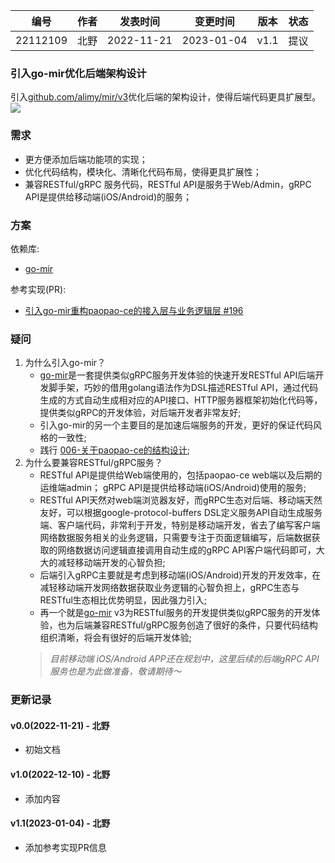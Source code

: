 | 编号 | 作者 | 发表时间 | 变更时间 | 版本 | 状态 |
| ----- | ----- | ----- | ----- | ----- | ----- |
| 22112109 | 北野 | 2022-11-21 | 2023-01-04 | v1.1 | 提议 |

### 引入go-mir优化后端架构设计
 引入[github.com/alimy/mir/v3](https://github.com/alimy/mir)优化后端的架构设计，使得后端代码更具扩展型。
![](.assets/06-01.png)

### 需求 
* 更方便添加后端功能项的实现；
* 优化代码结构，模块化、清晰化代码布局，使得更具扩展性；
* 兼容RESTful/gRPC 服务代码，RESTful API是服务于Web/Admin，gRPC API是提供给移动端(iOS/Android)的服务；
 
### 方案

依赖库:
* [go-mir](https://github.com/alimy/mir)

参考实现(PR):  
* [引入go-mir重构paopao-ce的接入层与业务逻辑层 #196](https://github.com/waydxd/paopao-ce/pull/196)  

### 疑问

1. 为什么引入go-mir？     
    * [go-mir](https://github.com/alimy/mir)是一套提供类似gRPC服务开发体验的快速开发RESTful API后端开发脚手架，巧妙的借用golang语法作为DSL描述RESTful API，通过代码生成的方式自动生成相对应的API接口、HTTP服务器框架初始化代码等，提供类似gRPC的开发体验，对后端开发者非常友好;
    * 引入go-mir的另一个主要目的是加速后端服务的开发，更好的保证代码风格的一致性;  
    * 践行 [006-关于paopao-ce的结构设计](006-关于paopao-ce的结构设计.md);
1. 为什么要兼容RESTful/gRPC服务？    
    * RESTful API是提供给Web端使用的，包括paopao-ce web端以及后期的运维端admin； gRPC API是提供给移动端(iOS/Android)使用的服务;
    * RESTful API天然对web端浏览器友好，而gRPC生态对后端、移动端天然友好，可以根据google-protocol-buffers DSL定义服务API自动生成服务端、客户端代码，非常利于开发，特别是移动端开发，省去了编写客户端网络数据服务相关的业务逻辑，只需要专注于页面逻辑编写，后端数据获取的网络数据访问逻辑直接调用自动生成的gRPC API客户端代码即可，大大的减轻移动端开发的心智负担;
    * 后端引入gRPC主要就是考虑到移动端(iOS/Android)开发的开发效率，在减轻移动端开发网络数据获取业务逻辑的心智负担上，gRPC生态与RESTful生态相比优势明显，因此强力引入;
    * 再一个就是[go-mir](https://github.com/alimy/mir) v3为RESTful服务的开发提供类似gRPC服务的开发体验，也为后端兼容RESTful/gRPC服务创造了很好的条件，只要代码结构组织清晰，将会有很好的后端开发体验; 
    >*目前移动端 iOS/Android APP还在规划中，这里后续的后端gRPC API服务也是为此做准备，敬请期待～*

### 更新记录
#### v0.0(2022-11-21) - 北野
* 初始文档

#### v1.0(2022-12-10) - 北野
* 添加内容

#### v1.1(2023-01-04) - 北野
* 添加参考实现PR信息
